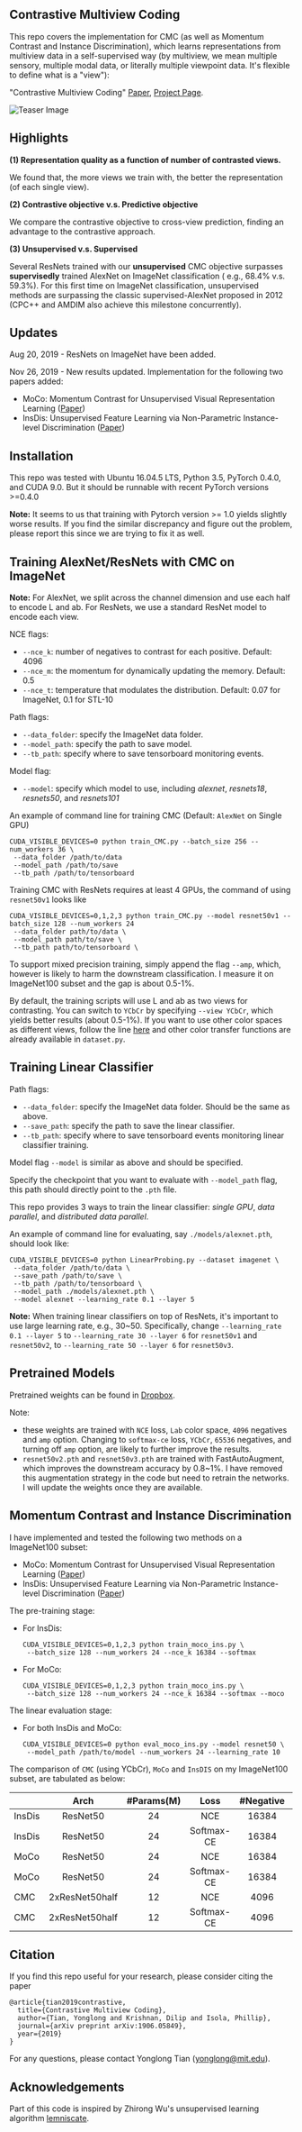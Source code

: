 ## Contrastive Multiview Coding

This repo covers the implementation for CMC (as well as Momentum Contrast and Instance Discrimination), which learns representations from multiview data in a self-supervised way (by multiview, we mean multiple sensory, multiple modal data, or literally multiple viewpoint data. It's flexible to define what is a "view"):

"Contrastive Multiview Coding" [Paper](http://arxiv.org/abs/1906.05849), [Project Page](http://hobbitlong.github.io/CMC/).

![Teaser Image](http://hobbitlong.github.io/CMC/CMC_files/teaser.jpg)

## Highlights

**(1) Representation quality as a function of number of contrasted views.** 

We found that, the more views we train with, the better the representation (of each single view).

**(2) Contrastive objective v.s. Predictive objective**

We compare the contrastive objective to cross-view prediction, finding an advantage to the contrastive approach.

**(3) Unsupervised v.s. Supervised**

Several ResNets trained with our **unsupervised** CMC objective surpasses **supervisedly** trained AlexNet on ImageNet classification ( e.g., 68.4% v.s. 59.3%). For this first time on ImageNet classification, unsupervised methods are surpassing the classic supervised-AlexNet proposed in 2012 (CPC++ and AMDIM also achieve this milestone concurrently). 

## Updates

Aug 20, 2019 - ResNets on ImageNet have been added.

Nov 26, 2019 - New results updated. Implementation for the following two papers added:
- MoCo: Momentum Contrast for Unsupervised Visual Representation Learning ([Paper](https://arxiv.org/abs/1911.05722)) 
- InsDis: Unsupervised Feature Learning via Non-Parametric Instance-level Discrimination ([Paper](https://arxiv.org/abs/1805.01978))

## Installation

This repo was tested with Ubuntu 16.04.5 LTS, Python 3.5, PyTorch 0.4.0, and CUDA 9.0. But it should be runnable with recent PyTorch versions >=0.4.0

**Note:** It seems to us that training with Pytorch version >= 1.0 yields slightly worse results. If you find the similar discrepancy and figure out the problem, please report this since we are trying to fix it as well.

## Training AlexNet/ResNets with CMC on ImageNet

**Note:** For AlexNet, we split across the channel dimension and use each half to encode L and ab. For ResNets, we use a standard ResNet model to encode each view.

NCE flags:
- `--nce_k`: number of negatives to contrast for each positive. Default: 4096
- `--nce_m`: the momentum for dynamically updating the memory. Default: 0.5
- `--nce_t`: temperature that modulates the distribution. Default: 0.07 for ImageNet, 0.1 for STL-10

Path flags:
- `--data_folder`: specify the ImageNet data folder.
- `--model_path`: specify the path to save model.
- `--tb_path`: specify where to save tensorboard monitoring events.

Model flag:
- `--model`: specify which model to use, including *alexnet*, *resnets18*, *resnets50*, and *resnets101*

An example of command line for training CMC (Default: `AlexNet` on Single GPU)
```
CUDA_VISIBLE_DEVICES=0 python train_CMC.py --batch_size 256 --num_workers 36 \
 --data_folder /path/to/data 
 --model_path /path/to/save 
 --tb_path /path/to/tensorboard
```

Training CMC with ResNets requires at least 4 GPUs, the command of using `resnet50v1` looks like
```
CUDA_VISIBLE_DEVICES=0,1,2,3 python train_CMC.py --model resnet50v1 --batch_size 128 --num_workers 24
 --data_folder path/to/data \
 --model_path path/to/save \
 --tb_path path/to/tensorboard \
```

To support mixed precision training, simply append the flag `--amp`, which, however is likely to harm the downstream classification. I measure it on ImageNet100 subset and the gap is about 0.5-1%.

By default, the training scripts will use L and ab as two views for contrasting. You can switch to `YCbCr` by specifying `--view YCbCr`, which yields better results (about 0.5-1%). If you want to use other color spaces as different views, follow the line [here](https://github.com/HobbitLong/CMC/blob/master/train_CMC.py#L146) and other color transfer functions are already available in `dataset.py`.

## Training Linear Classifier

Path flags:
- `--data_folder`: specify the ImageNet data folder. Should be the same as above.
- `--save_path`: specify the path to save the linear classifier.
- `--tb_path`: specify where to save tensorboard events monitoring linear classifier training.

Model flag `--model` is similar as above and should be specified.

Specify the checkpoint that you want to evaluate with `--model_path` flag, this path should directly point to the `.pth` file.

This repo provides 3 ways to train the linear classifier: *single GPU*, *data parallel*, and *distributed data parallel*.

An example of command line for evaluating, say `./models/alexnet.pth`, should look like:
```
CUDA_VISIBLE_DEVICES=0 python LinearProbing.py --dataset imagenet \
 --data_folder /path/to/data \
 --save_path /path/to/save \
 --tb_path /path/to/tensorboard \
 --model_path ./models/alexnet.pth \
 --model alexnet --learning_rate 0.1 --layer 5
```

**Note:** When training linear classifiers on top of ResNets, it's important to use large learning rate, e.g., 30~50. Specifically, change `--learning_rate 0.1 --layer 5` to `--learning_rate 30 --layer 6` for `resnet50v1` and `resnet50v2`, to `--learning_rate 50 --layer 6` for `resnet50v3`.

## Pretrained Models
Pretrained weights can be found in [Dropbox](https://www.dropbox.com/sh/5k4t77mt4011gyr/AABkBvKm2bGNNut0m6bLMK84a?dl=0).

Note: 
- these weights are trained with `NCE` loss, `Lab` color space, `4096` negatives and `amp` option. Changing to `softmax-ce` loss, `YCbCr`, `65536` negatives, and turning off `amp` option, are likely to further improve the results.
- `resnet50v2.pth` and `resnet50v3.pth` are trained with FastAutoAugment, which improves the downstream accuracy by 0.8~1%. I have removed this augmentation strategy in the code but need to retrain the networks. I will update the weights once they are available.

## Momentum Contrast and Instance Discrimination

I have implemented and tested the following two methods on a ImageNet100 subset:
- MoCo: Momentum Contrast for Unsupervised Visual Representation Learning ([Paper](https://arxiv.org/abs/1911.05722)) 
- InsDis: Unsupervised Feature Learning via Non-Parametric Instance-level Discrimination ([Paper](https://arxiv.org/abs/1805.01978))

The pre-training stage:

- For InsDis:
    ```
    CUDA_VISIBLE_DEVICES=0,1,2,3 python train_moco_ins.py \
     --batch_size 128 --num_workers 24 --nce_k 16384 --softmax
    ```
- For MoCo:
    ```
    CUDA_VISIBLE_DEVICES=0,1,2,3 python train_moco_ins.py \
     --batch_size 128 --num_workers 24 --nce_k 16384 --softmax --moco
    ```
  
The linear evaluation stage:
- For both InsDis and MoCo:
    ```
    CUDA_VISIBLE_DEVICES=0 python eval_moco_ins.py --model resnet50 \
     --model_path /path/to/model --num_workers 24 --learning_rate 10
    ```
  
The comparison of `CMC` (using YCbCr), `MoCo` and `InsDIS` on my ImageNet100 subset, are tabulated as below:

|          |Arch | #Params(M) | Loss  | #Negative  | Accuracy |
|----------|:----:|:---:|:---:|:---:|:---:|
|  InsDis | ResNet50 | 24  | NCE  | 16384  |  53.5  |
|  InsDis | ResNet50 | 24  | Softmax-CE  | 16384  |  69.1  |
|  MoCo | ResNet50 | 24  | NCE  | 16384  |  11.6  |
|  MoCo | ResNet50 | 24  | Softmax-CE  | 16384  |  73.4  |
|  CMC | 2xResNet50half | 12  | NCE  | 4096  |  74.5  |
|  CMC | 2xResNet50half | 12  | Softmax-CE  | 4096  |  75.8  |


## Citation

If you find this repo useful for your research, please consider citing the paper

```
@article{tian2019contrastive,
  title={Contrastive Multiview Coding},
  author={Tian, Yonglong and Krishnan, Dilip and Isola, Phillip},
  journal={arXiv preprint arXiv:1906.05849},
  year={2019}
}
```
For any questions, please contact Yonglong Tian (yonglong@mit.edu).

## Acknowledgements

Part of this code is inspired by Zhirong Wu's unsupervised learning algorithm [lemniscate](https://github.com/zhirongw/lemniscate.pytorch).
